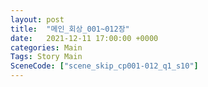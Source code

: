 ```yaml
---
layout: post
title:  "메인_회상_001~012장"
date:   2021-12-11 17:00:00 +0000
categories: Main
Tags: Story Main
SceneCode: ["scene_skip_cp001-012_q1_s10"]
---
```

